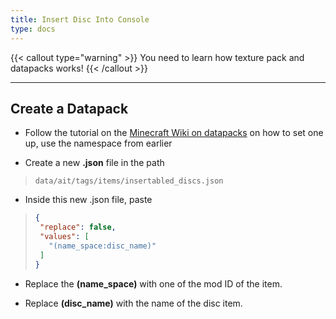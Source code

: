 ```yaml
---
title: Insert Disc Into Console
type: docs
---
```


{{< callout type="warning" >}}
  You need to learn how texture pack and datapacks works!
{{< /callout >}}

---

## Create a Datapack
- Follow the tutorial on the [Minecraft Wiki on datapacks](https://minecraft.wiki/w/Data_pack) on how to set one up, use the namespace from earlier


- Create a new **.json** file in the path

> `data/ait/tags/items/insertabled_discs.json`

- Inside this new .json file, paste

> ```json
>{
>  "replace": false,
>  "values": [
>    "(name_space:disc_name)"
>  ]
>}
> ```

- Replace the **(name_space)** with one of the mod ID of the item.

- Replace **(disc_name)** with the name of the disc item.
